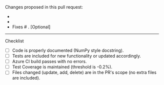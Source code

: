 <!-- 
Thank you for contributing with a PR!

Please fill the description of change(s) and/or if it fixes an open issue (optional).

To ease the merge process please review the attached checklist.
-->

Changes proposed in this pull request:

* 
* 
* Fixes # . [Optional]

---

Checklist

- [ ] Code is properly documented (NumPy style docstring).
- [ ] Tests are included for new functionality or updated accordingly.
- [ ] Azure CI build passes with no errors.
- [ ] Test Coverage is maintained (threshold is -0.2%).
- [ ] Files changed (update, add, delete) are in the PR's scope (no extra files are included).
